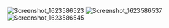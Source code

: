 ![Screenshot_1623586523](https://user-images.githubusercontent.com/37394000/121807278-11fb8880-cc71-11eb-97c1-7f3f433899f8.png)
![Screenshot_1623586537](https://user-images.githubusercontent.com/37394000/121807286-19229680-cc71-11eb-9c21-4403ab222233.png)
![Screenshot_1623586545](https://user-images.githubusercontent.com/37394000/121807292-2049a480-cc71-11eb-8451-7d84453e42a1.png)
